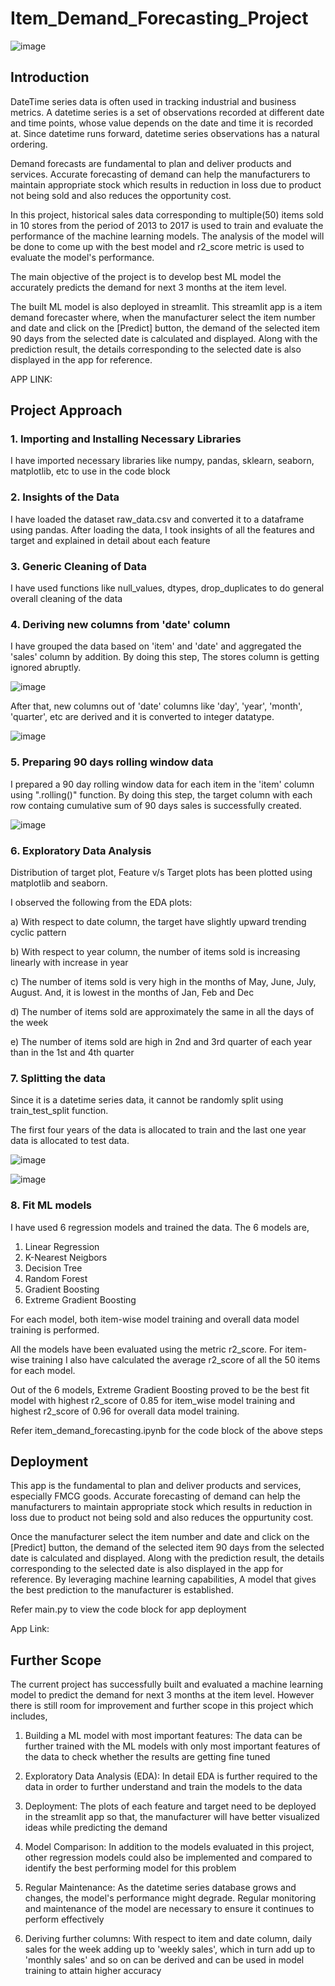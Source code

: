 # Item_Demand_Forecasting_Project

![image](https://github.com/Anitha-K-0711/Item_Demand_Forecasting_Project/assets/115402011/48ff415f-caf7-44b7-87cf-75448e59b563)


## Introduction

DateTime series data is often used in tracking industrial and business metrics. A datetime series is a set of observations recorded at different date and time points, whose value depends on the date and time it is recorded at. Since datetime runs forward, datetime series observations has a natural ordering.

Demand forecasts are fundamental to plan and deliver products and services. Accurate forecasting of demand can help the manufacturers to maintain appropriate stock which results in reduction in loss due to product not being sold and also reduces the opportunity cost.

In this project, historical sales data corresponding to multiple(50) items sold in 10 stores from the period of 2013 to 2017 is used to train and evaluate the performance of the machine learning models. The analysis of the model will be done to come up with the best model and r2_score metric is used to evaluate the model's performance.

The main objective of the project is to develop best ML model the accurately predicts the demand for next 3 months at the item level.

The built ML model is also deployed in streamlit. This streamlit app is a item demand forecaster where, when the manufacturer select the item number and date and click on the [Predict] button, the demand of the selected item 90 days from the selected date is calculated and displayed. Along with the prediction result, the details corresponding to the selected date is also displayed in the app for reference.

APP LINK:

## Project Approach

### 1. Importing and Installing Necessary Libraries
I have imported necessary libraries like numpy, pandas, sklearn, seaborn, matplotlib, etc to use in the code block

### 2. Insights of the Data
I have loaded the dataset raw_data.csv and converted it to a dataframe using pandas. After loading the data, I took insights of all the features and target and explained in detail about each feature

### 3. Generic Cleaning of Data
I have used functions like null_values, dtypes, drop_duplicates to do general overall cleaning of the data

### 4. Deriving new columns from 'date' column
I have grouped the data based on 'item' and 'date' and aggregated the 'sales' column by addition. By doing this step, The stores column is getting ignored abruptly.

![image](https://github.com/Anitha-K-0711/Item_Demand_Forecasting_Project/assets/115402011/69ef5db4-debc-4658-b34d-04d17a96807b)

After that, new columns out of 'date' columns like 'day', 'year', 'month', 'quarter', etc are derived and it is converted to integer datatype.

![image](https://github.com/Anitha-K-0711/Item_Demand_Forecasting_Project/assets/115402011/32740a72-b147-49ad-8224-3801f3e05929)

### 5. Preparing 90 days rolling window data
I prepared a 90 day rolling window data for each item in the 'item' column using ".rolling()" function. By doing this step, the target column with each row containg cumulative sum of 90 days sales is successfully created.

![image](https://github.com/Anitha-K-0711/Item_Demand_Forecasting_Project/assets/115402011/73667287-936c-4e66-96e6-a8c4344f535c)

### 6. Exploratory Data Analysis

Distribution of target plot, Feature v/s Target plots has been plotted using matplotlib and seaborn.

I observed the following from the EDA plots:

a) With respect to date column, the target have slightly upward trending cyclic pattern

b) With respect to year column, the number of items sold is increasing linearly with increase in year

c) The number of items sold is very high in the months of May, June, July, August. And, it is lowest in the months of Jan, Feb and Dec

d) The number of items sold are approximately the same in all the days of the week

e) The number of items sold are high in 2nd and 3rd quarter of each year than in the 1st and 4th quarter

### 7. Splitting the data

Since it is a datetime series data, it cannot be randomly split using train_test_split function. 

The first four years of the data is allocated to train and the last one year data is allocated to test data.

![image](https://github.com/Anitha-K-0711/Item_Demand_Forecasting_Project/assets/115402011/ee3b8051-4b5d-4883-933e-dccecb40914b)

![image](https://github.com/Anitha-K-0711/Item_Demand_Forecasting_Project/assets/115402011/87199956-ddf0-4443-9fc1-af7b84363c1a)

### 8. Fit ML models

I have used 6 regression models and trained the data. The 6 models are,

1. Linear Regression
2. K-Nearest Neigbors
3. Decision Tree
4. Random Forest
5. Gradient Boosting
6. Extreme Gradient Boosting

For each model, both item-wise model training and overall data model training is performed. 

All the models have been evaluated using the metric r2_score. For item-wise training I also have calculated the average r2_score of all the 50 items for each model. 

Out of the 6 models, Extreme Gradient Boosting proved to be the best fit model with highest r2_score of 0.85 for item_wise model training and highest r2_score of 0.96 for overall data model training.

Refer item_demand_forecasting.ipynb for the code block of the above steps

## Deployment

This app is the fundamental to plan and deliver products and services, especially FMCG goods. Accurate forecasting of demand can help the manufacturers to maintain appropriate stock which results in reduction in loss due to product not being sold and also reduces the oppurtunity cost.

Once the manufacturer select the item number and date and click on the [Predict] button, the demand of the selected item 90 days from the selected date is calculated and displayed. Along with the prediction result, the details corresponding to the selected date is also displayed in the app for reference. By leveraging machine learning capabilities, A model that gives the best prediction to the manufacturer is established.

Refer main.py to view the code block for app deployment

App Link: 

## Further Scope

The current project has successfully built and evaluated a machine learning model to predict the demand for next 3 months at the item level. However there is still room for improvement and further scope in this project which includes,

1. Building a ML model with most important features: The data can be further trained with the ML models with only most important features of the data to check whether the results are getting fine tuned
   
2. Exploratory Data Analysis (EDA): In detail EDA is further required to the data in order to further understand and train the models to the data
   
3. Deployment: The plots of each feature and target need to be deployed in the streamlit app so that, the manufacturer will have better visualized ideas while predicting the demand
   
4. Model Comparison: In addition to the models evaluated in this project, other regression models could also be implemented and compared to identify the best performing model for this problem
   
5. Regular Maintenance: As the datetime series database grows and changes, the model's performance might degrade. Regular monitoring and maintenance of the model are necessary to ensure it continues to perform effectively

6. Deriving further columns: With respect to item and date column, daily sales for the week adding up to 'weekly sales', which in turn add up to 'monthly sales' and so on can be derived and can be used in model training to attain higher accuracy


